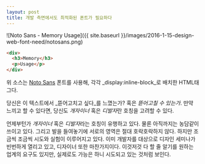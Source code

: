 ```yaml
---
layout: post
title: 개발 측면에서도 최적화된 폰트가 필요하다
---
```


![Noto Sans - Memory Usage]({{ site.baseurl }}/images/2016-1-15-design-web-font-need/notosans.png)

```html
<div>
  <h3>Memory</h3>
  <p>Usage</p>
</div>
```

위 소스는 [Noto Sans](https://www.google.com/get/noto/#sans-lgc) 폰트를 사용해, 각각 _display:inline-block_로 배치한 HTML태그다.

당신은 이 텍스트에서 _뜯어고치고 싶다_를 느꼈는가? 혹은 _뜯어고칠 수 있는가_.
만약 느끼고 할 수 있다면, 당신도 *개자이너* 혹은 *디발자*란 호칭을 고려할 수 있다.

언제부턴가 *개자이너* 혹은 *디발자*라는 호칭이 유행하고 있다. 물론 아직까지는 농담같이 쓰이고 있다. 그리고 발을 들여놓기에 서로의 영역은 절대 호락호락하지 않다. 하지만 조금씩 조금씩 시도와 실험이 이루어지고 있다. 이미 개발자를 대상으로 디자인 세미나가 빈번하게 열리고 있고, 디자이너 또한 마찬가지이다. 이것저것 다 할 줄 알기를 원하는 업계의 요구도 있지만, 실제로도 가능은 하니 시도되고 있는 것처럼 보인다.